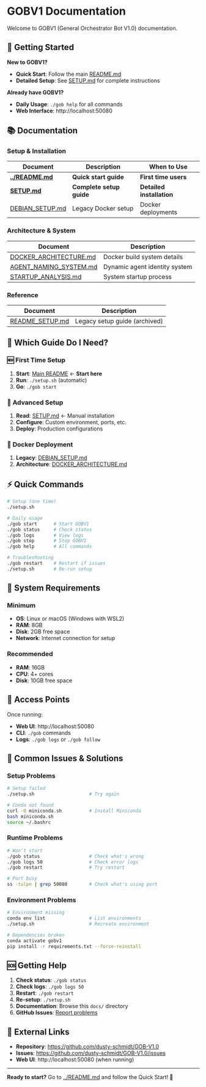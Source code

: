 # GOBV1 Documentation

Welcome to GOBV1 (General Orchestrator Bot V1.0) documentation.

## 🚀 Getting Started

**New to GOBV1?** 
- **Quick Start**: Follow the main [README.md](../README.md)
- **Detailed Setup**: See [SETUP.md](SETUP.md) for complete instructions

**Already have GOBV1?**
- **Daily Usage**: `./gob help` for all commands
- **Web Interface**: http://localhost:50080

## 📚 Documentation

### Setup & Installation
| Document | Description | When to Use |
|----------|-------------|-------------|
| **[../README.md](../README.md)** | **Quick start guide** | **First time users** |
| **[SETUP.md](SETUP.md)** | **Complete setup guide** | **Detailed installation** |
| [DEBIAN_SETUP.md](DEBIAN_SETUP.md) | Legacy Docker setup | Docker deployments |

### Architecture & System
| Document | Description |
|----------|-------------|
| [DOCKER_ARCHITECTURE.md](DOCKER_ARCHITECTURE.md) | Docker build system details |
| [AGENT_NAMING_SYSTEM.md](AGENT_NAMING_SYSTEM.md) | Dynamic agent identity system |
| [STARTUP_ANALYSIS.md](STARTUP_ANALYSIS.md) | System startup process |

### Reference
| Document | Description |
|----------|-------------|
| [README_SETUP.md](README_SETUP.md) | Legacy setup guide (archived) |

## 🎯 Which Guide Do I Need?

### 🆕 **First Time Setup**
1. **Start**: [Main README](../README.md) ← **Start here**
2. **Run**: `./setup.sh` (automatic)
3. **Go**: `./gob start`

### 🔧 **Advanced Setup**  
1. **Read**: [SETUP.md](SETUP.md) ← Manual installation
2. **Configure**: Custom environment, ports, etc.
3. **Deploy**: Production configurations

### 🐳 **Docker Deployment**
1. **Legacy**: [DEBIAN_SETUP.md](DEBIAN_SETUP.md)
2. **Architecture**: [DOCKER_ARCHITECTURE.md](DOCKER_ARCHITECTURE.md)

## ⚡ Quick Commands

```bash
# Setup (one time)
./setup.sh

# Daily usage
./gob start      # Start GOBV1
./gob status     # Check status
./gob logs       # View logs
./gob stop       # Stop GOBV1
./gob help       # All commands

# Troubleshooting
./gob restart    # Restart if issues
./setup.sh       # Re-run setup
```

## 🔧 System Requirements

### Minimum
- **OS**: Linux or macOS (Windows with WSL2)  
- **RAM**: 8GB
- **Disk**: 2GB free space
- **Network**: Internet connection for setup

### Recommended  
- **RAM**: 16GB
- **CPU**: 4+ cores
- **Disk**: 10GB free space

## 📍 Access Points

Once running:
- **Web UI**: http://localhost:50080
- **CLI**: `./gob` commands
- **Logs**: `./gob logs` or `./gob follow`

## 🚨 Common Issues & Solutions

### Setup Problems
```bash
# Setup failed
./setup.sh                    # Try again

# Conda not found  
curl -O miniconda.sh          # Install Miniconda
bash miniconda.sh
source ~/.bashrc
```

### Runtime Problems
```bash
# Won't start
./gob status                  # Check what's wrong
./gob logs 50                 # Check error logs
./gob restart                 # Try restart

# Port busy
ss -tulpn | grep 50080        # Check what's using port
```

### Environment Problems
```bash
# Environment missing
conda env list                # List environments
./setup.sh                    # Recreate environment

# Dependencies broken
conda activate gobv1
pip install -r requirements.txt --force-reinstall
```

## 🆘 Getting Help

1. **Check status**: `./gob status`
2. **Check logs**: `./gob logs 50` 
3. **Restart**: `./gob restart`
4. **Re-setup**: `./setup.sh`
5. **Documentation**: Browse this `docs/` directory
6. **GitHub Issues**: [Report problems](https://github.com/dusty-schmidt/GOB-V1.0/issues)

## 🔗 External Links

- **Repository**: https://github.com/dusty-schmidt/GOB-V1.0
- **Issues**: https://github.com/dusty-schmidt/GOB-V1.0/issues
- **Web UI**: http://localhost:50080 (when running)

---

**Ready to start?** Go to [../README.md](../README.md) and follow the Quick Start! 🚀
